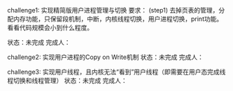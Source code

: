 challenge1: 实现精简版用户进程管理与切换
要求：
(step1) 去掉页表的管理，分配内存功能，只保留段机制，中断，内核线程切换，用户进程切换，print功能。看看代码规模会小到什么程度。

状态：未完成
完成人：

challenge2: 实现用户进程的Copy on Write机制
状态：未完成
完成人：

challenge3: 实现用户线程，且内核无法“看到”用户线程（即需要在用户态完成线程切换和线程管理）
状态：未完成
完成人：
